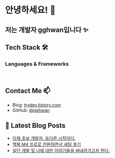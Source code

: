 # 안녕하세요! 👋

## 저는 개발자 gghwan입니다 ✨

## Tech Stack 🛠

### Languages & Frameworks
<p>
  <img alt="" src= "https://img.shields.io/badge/JavaScript-F7DF1E?style=flat-square&logo=JavaScript&logoColor=white"/> 
  <img alt="" src= "https://img.shields.io/badge/TypeScript-black?logo=typescript&logoColor=blue"/>
</p>

## Contact Me 📫
- Blog: [trydev.tistory.com](https://trydev.tistory.com)
- GitHub: [@gghwan](https://github.com/gghwan)

## 📕 Latest Blog Posts
- [이제 초보 개발자, 또다른 시작이다.](https://trydev.tistory.com/3)
- [맥북 M4 프로로 전환하면서 세팅 후기](https://trydev.tistory.com/2)
- [일단 개발 및 나에 대한 이야기들을 써내려가고자 한다.](https://trydev.tistory.com/1)
